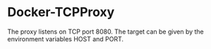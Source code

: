 # Docker-TCPProxy

The proxy listens on TCP port 8080. The target can be given by the environment variables HOST and PORT.
